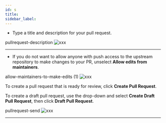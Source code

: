 ```yaml
---
id: s
title:
sidebar_label:
---
```






- Type a title and description for your pull request.


pullrequest-description
![xxx](https://raw.githubusercontent.com/ChickenKyiv/awesome-git-article/master/img/commands/pullrequest-description.png)


---



- If you do not want to allow anyone with push access to the upstream repository to make changes to your PR, unselect **Allow edits from maintainers**.


allow-maintainers-to-make-edits (1)
![xxx](https://raw.githubusercontent.com/ChickenKyiv/awesome-git-article/master/img/commands/allow-maintainers-to-make-edits.png)


To create a pull request that is ready for review, click **Create Pull Request**.



To create a draft pull request, use the drop-down and select **Create Draft Pull Request**, then click **Draft Pull Request**.


pullrequest-send
![xxx](https://raw.githubusercontent.com/ChickenKyiv/awesome-git-article/master/img/commands/pullrequest-send.png)

---
